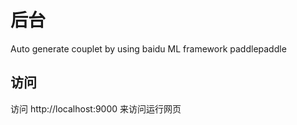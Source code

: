 # 后台

Auto generate couplet by using baidu ML framework paddlepaddle

## 访问

访问 http://localhost:9000 来访问运行网页
